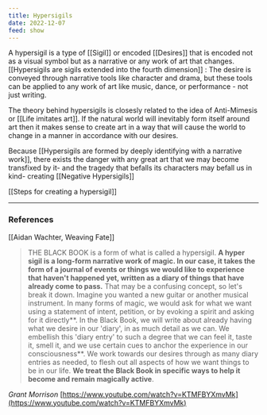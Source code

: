 ```yaml
---
title: Hypersigils
date: 2022-12-07
feed: show
---
```


A hypersigil is a type of [[Sigil]] or encoded [[Desires]] that is encoded not as a visual symbol but as a narrative or any work of art that changes. [[Hypersigils are sigils extended into the fourth dimension]] :
The desire is conveyed through narrative tools like character and drama, but these tools can be applied to any work of art like music, dance, or performance - not just writing. 

The theory behind hypersigils is closesly related to the idea of Anti-Mimesis or [[Life imitates art]]. If the natural world  will inevitably form itself around art then it makes sense to create art in a way that will cause the world to change in a manner in accordance with our desires. 

Because [[Hypersigils are formed by deeply identifying with a narrative work]], there exists the danger with any great art that we may become transfixed by it- and the tragedy that befalls its characters may befall us in kind- creating [[Negative Hypersigils]]

[[Steps for creating a hypersigil]] 

___
### References
[[Aidan Wachter, Weaving Fate]]
> THE BLACK BOOK is a form of what is called a hypersigil. **A hyper sigil is a long-form narrative work of magic. In our case, it takes the form of a journal of events or things we would like to experience that haven't happened yet, written as a diary of things that have
already come to pass.** That may be a confusing concept, so let's break it down. Imagine you wanted a new guitar or another musical instrument. In many forms of magic, we would ask for what we want using a statement of intent, petition, or by evoking a spirit and asking for it directly**. In the Black Book, we will write about already having what we desire in our 'diary', in as much detail as we can. We embellish this 'diary entry' to such a degree that we can feel it, taste it, smell it, and we use certain cues to anchor the experience in our consciousness**. We work towards our desires through as many diary entries as needed, to flesh out all aspects of how we want things to be in our life. **We treat the Black Book in
specific ways to help it become and remain magically active**.


*Grant Morrison*
[https://www.youtube.com/watch?v=KTMFBYXmvMk](https://www.youtube.com/watch?v=KTMFBYXmvMk)
